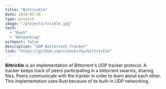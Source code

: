 ```yaml
---
title: "Bittrickle"
date: 2019-02-26
type: project
image: "/projects/trickle.jpg"
tech:
  - "Rust"
  - "Networking"
withpost: false
description: "UDP Bittorrent Tracker"
link: "https://github.com/cronokirby/bittrickle"
---
```


**Bittrickle** is an implementation of Bittorrent's UDP tracker protocol. A tracker keeps
track of peers participating in a bittorrent swarms, sharing files. Peers communicate with
the tracker in order to learn about each other. This implementation uses *Rust* because of its
built-in UDP networking.
<!--more-->